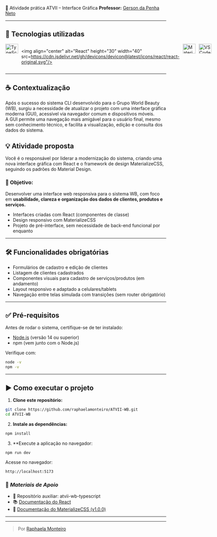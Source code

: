 🧾 Atividade prática ATVII – Interface Gráfica
**Professor:** [Gerson da Penha Neto](https://github.com/gerson-pn)

---

## 🚀 Tecnologias utilizadas

<div style="display: flex; gap: 10px;">
<img align="center" alt="TypeScript" height="30" width="40" src="https://cdn.jsdelivr.net/gh/devicons/devicon@latest/icons/typescript/typescript-original.svg"/>

<img align="center" alt="React" height="30" width="40" src=https://cdn.jsdelivr.net/gh/devicons/devicon@latest/icons/react/react-original.svg"/>
  
<img align="center" alt="MaterializeCSS" height="30" width="40" src="https://cdn.jsdelivr.net/gh/devicons/devicon@latest/icons/materializecss/materializecss-original.svg"/>
          
<img align="center" alt="VSCode" height="30" width="40" src="https://cdn.jsdelivr.net/gh/devicons/devicon@latest/icons/vscode/vscode-original.svg" />
</div>

---
## ☕ Contextualização
Após o sucesso do sistema CLI desenvolvido para o Grupo World Beauty (WB), surgiu a necessidade de atualizar o projeto com uma interface gráfica moderna (GUI), acessível via navegador comum e dispositivos móveis.
<br>
A GUI permite uma navegação mais amigável para o usuário final, mesmo sem conhecimento técnico, e facilita a visualização, edição e consulta dos dados do sistema.
<br>


## 💡 Atividade proposta
Você é o responsável por liderar a modernização do sistema, criando uma nova interface gráfica com React e o framework de design MaterializeCSS, seguindo os padrões do Material Design.

### 🎯 Objetivo:
Desenvolver uma interface web responsiva para o sistema WB, com foco em **usabilidade, clareza e organização dos dados de clientes, produtos e serviços.**

- Interfaces criadas com React (componentes de classe)
- Design responsivo com MaterializeCSS
- Projeto de pré-interface, sem necessidade de back-end funcional por enquanto

---

## 🛠️ Funcionalidades obrigatórias
- Formulários de cadastro e edição de clientes
- Listagem de clientes cadastrados
- Componentes visuais para cadastro de serviços/produtos (em andamento)
- Layout responsivo e adaptado a celulares/tablets
- Navegação entre telas simulada com transições (sem router obrigatório)

---

## ✅ Pré-requisitos

Antes de rodar o sistema, certifique-se de ter instalado:

* [Node.js](https://nodejs.org/) (versão 14 ou superior)
* npm (vem junto com o Node.js)

Verifique com:

```bash
node -v
npm -v
```

---

## ▶️ Como executar o projeto

1. **Clone este repositório:**

```bash
git clone https://github.com/raphaelamonteiro/ATVII-WB.git
cd ATVII-WB
```

2. **Instale as dependências:**

```bash
npm install
```
3. **Execute a aplicação no navegador:
```bash
npm run dev
```

Acesse no navegador:

```bash
http://localhost:5173
```

### 🧩 *Materiais de Apoio*

* 🔗 Repositório auxiliar: atvii-wb-typescript
* 📚 [Documentação do React](https://reactjs.org)
* 🎨 [Documentação do MaterializeCSS (v1.0.0)](https://materializecss.com)

---
---
> Por [Raphaela Monteiro](https://github.com/raphaelamonteiro)